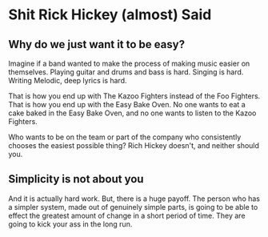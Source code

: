 # Shit Rick Hickey (almost) Said

## Why do we just want it to be easy?

Imagine if a band wanted to make the process of making music easier on themselves. Playing guitar and drums and bass is hard. Singing is hard. Writing Melodic, deep lyrics is hard.

That is how you end up with The Kazoo Fighters instead of the Foo Fighters. That is how you end up with the Easy Bake Oven. No one wants to eat a cake baked in the Easy Bake Oven, and no one wants to listen to the Kazoo Fighters.

Who wants to be on the team or part of the company who consistently chooses the easiest possible thing? Rich Hickey doesn't, and neither should you.

## Simplicity is not about you

And it is actually hard work. But, there is a huge payoff. The person who has a simpler system, made out of genuinely simple parts, is going to be able to effect the greatest amount of change in a short period of time. They are going to kick your ass in the long run.